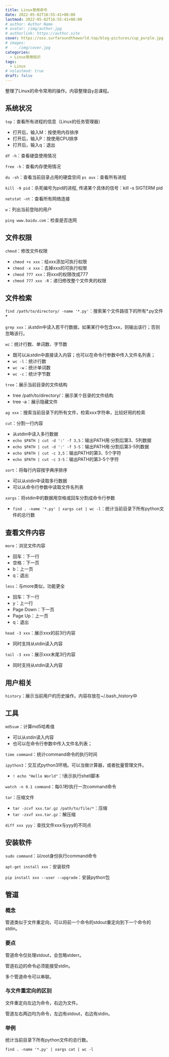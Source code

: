 ```yaml
---
title: Linux常用命令
date: 2022-05-02T16:55:41+08:00
lastmod: 2022-05-02T16:55:41+08:00
# author: Author Name
# avatar: /img/author.jpg
# authorlink: https://author.site
cover: https://oss.surfaroundtheworld.top/blog-pictures/cup_purple.jpg
# images:
#   - /img/cover.jpg
categories:
  - Linux常用知识
tags:
  - Linux
# nolastmod: true
draft: false
---
```


整理了Linux的命令常用的操作。内容整理自y总课程。

<!--more-->

## 系统状况

`top`：查看所有进程的信息（Linux的任务管理器）

- 打开后，输入M：按使用内存排序
- 打开后，输入P：按使用CPU排序
- 打开后，输入q：退出

`df -h`：查看硬盘使用情况

`free -h`：查看内存使用情况

`du -sh`：查看当前目录占用的硬盘空间
`ps aux`：查看所有进程

`kill -9 pid`：杀死编号为pid的进程, 传递某个具体的信号：kill -s SIGTERM pid

`netstat -nt`：查看所有网络连接

`w`：列出当前登陆的用户

`ping www.baidu.com`：检查是否连网

## 文件权限

`chmod`：修改文件权限

- `chmod +x xxx`：给xxx添加可执行权限
- `chmod -x xxx`：去掉xxx的可执行权限
- `chmod 777 xxx`：将xxx的权限改成777
- `chmod 777 xxx -R`：递归修改整个文件夹的权限

## 文件检索

`find /path/to/directory/ -name '*.py'`：搜索某个文件路径下的所有*.py文件*

`grep xxx`：从stdin中读入若干行数据，如果某行中包含xxx，则输出该行；否则忽略该行。

`wc`：统计行数、单词数、字节数

- 既可以从stdin中直接读入内容；也可以在命令行参数中传入文件名列表；
- `wc -l`：统计行数
- `wc -w`：统计单词数
- `wc -c`：统计字节数

`tree`：展示当前目录的文件结构

- tree /path/to/directory/：展示某个目录的文件结构
- tree -a：展示隐藏文件

`ag xxx`：搜索当前目录下的所有文件，检索xxx字符串，比较好用的检索

`cut`：分割一行内容

- 从stdin中读入多行数据
- `echo $PATH | cut -d ':' -f 3,5`：输出PATH用:分割后第3、5列数据
- `echo $PATH | cut -d ':' -f 3-5`：输出PATH用:分割后第3-5列数据
- `echo $PATH | cut -c 3,5`：输出PATH的第3、5个字符
- `echo $PATH | cut -c 3-5`：输出PATH的第3-5个字符

`sort`：将每行内容按字典序排序

- 可以从stdin中读取多行数据
- 可以从命令行参数中读取文件名列表

`xargs`：将stdin中的数据用空格或回车分割成命令行参数

- `find . -name '*.py' | xargs cat | wc -l`：统计当前目录下所有python文件的总行数

## 查看文件内容

`more`：浏览文件内容

- 回车：下一行
- 空格：下一页
- b：上一页
- q：退出

`less`：与more类似，功能更全

- 回车：下一行
- y：上一行
- Page Down：下一页
- Page Up：上一页
- q：退出

`head -3 xxx`：展示xxx的前3行内容

- 同时支持从stdin读入内容

`tail -3 xxx`：展示xxx末尾3行内容

- 同时支持从stdin读入内容

## 用户相关

`history`：展示当前用户的历史操作。内容存放在~/.bash_history中

## 工具

`md5sum`：计算md5哈希值

- 可以从stdin读入内容
- 也可以在命令行参数中传入文件名列表；

`time command`：统计command命令的执行时间

`ipython3`：交互式python3环境。可以当做计算器，或者批量管理文件。

- `! echo "Hello World"`：!表示执行shell脚本

`watch -n 0.1 command`：每0.1秒执行一次command命令

`tar`：压缩文件

- `tar -zcvf xxx.tar.gz /path/to/file/*`：压缩
- `tar -zxvf xxx.tar.gz`：解压缩

`diff xxx yyy`：查找文件xxx与yyy的不同点

## 安装软件

`sudo command`：以root身份执行command命令

`apt-get install xxx`：安装软件

`pip install xxx --user --upgrade`：安装python包

## 管道

### 概念

管道类似于文件重定向，可以将前一个命令的stdout重定向到下一个命令的stdin。

### 要点

管道命令仅处理stdout，会忽略stderr。

管道右边的命令必须能接受stdin。

多个管道命令可以串联。

### 与文件重定向的区别

文件重定向左边为命令，右边为文件。

管道左右两边均为命令，左边有stdout，右边有stdin。

### 举例

统计当前目录下所有python文件的总行数。

`find . -name '*.py' | xargs cat | wc -l`